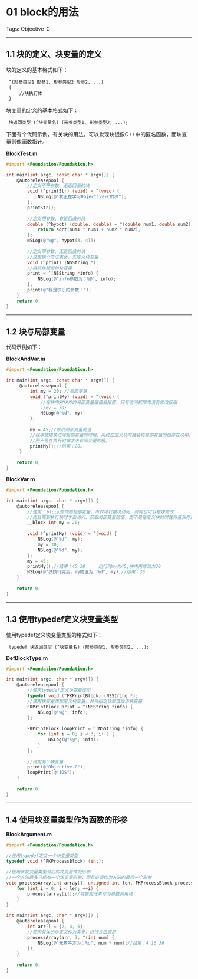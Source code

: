 ﻿# 01 block的用法

Tags: Objective-C

----

## 1.1 块的定义、块变量的定义
块的定义的基本格式如下：

     ^(形参类型1 形参1, 形参类型2 形参2, ...)
     {
         //块执行体
     }
     
块变量的定义的基本格式如下：

     块返回类型 (^块变量名) (形参类型1, 形参类型2, ...);
     
下面有个代码示例，有关块的用法，可以发现块很像C++中的匿名函数，而块变量则像函数指针。

**BlockTest.m**
```objective-c
#import <Foundation/Foundation.h>

int main(int argc, const char * argv[]) {
    @autoreleasepool {
        //定义不带参数、无返回值的块
        void (^printStr) (void) = ^(void) {
            NSLog(@"我正在学习Objective-C的块");
        };
        printStr();
        
        //定义带参数、有返回值的快
        double (^hypot) (double, double) = ^(double num1, double num2) {
            return sqrt(num1 * num1 + num2 * num2);
        };
        NSLog(@"%g", hypot(3, 4));
        
        //定义带参数、无返回值的块
        //这里换个方法表达，先定义块变量
        void (^print) (NSString *);
        //再将块赋值给块变量
        print = ^(NSString *info) {
            NSLog(@"info参数为：%@", info);
        };
        print(@"我是快乐的参数！");
    }
    return 0;
}
```
-----

## 1.2 块与局部变量
代码示例如下：

**BlockAndVar.m**
```objective-c
#import <Foundation/Foundation.h>

int main(int argc, const char * argv[]) {
     @autoreleasepool {
         int my = 20; //局部变量
         void (^printMy) (void) = ^(void) {
             //在块内对块外的局部变量赋值会报错，只有访问权限而没有修改权限
             //my = 30;
             NSLog(@"%d", my);
         };
         
         my = 45;//修改局部变量的值
         //程序使用块访问局部变量的时候，系统在定义块时就会将局部变量的值存在块中，
         //而不是在执行时候才去访问变量的值。
         printMy();//结果：20。
     }
    
    return 0;
}
```

**BlockVar.m**
```objective-c
#import <Foundation/Foundation.h>

int main(int argc, char * argv[]) {
    @autoreleasepool {
        //使用__block修饰的局部变量，不仅可以被块访问，同时也可以被块修改
        //而且等到执行块时才去访问、获取局部变量的值，而不是在定义块的时就将值保存到块中
        __block int my = 20;
        
        void (^printMy) (void) = ^(void) {
            NSLog(@"%d", my);
            my = 30;
            NSLog(@"%d", my);
        };
        my = 45;
        printMy();//结果：45 30     运行时my为45,块内再修改为30
        NSLog(@"块执行完后，my的值为：%d", my);//结果：30
    }
    
    return 0;
}
```

------
## 1.3 使用typedef定义块变量类型

使用typedef定义块变量类型的格式如下：
     
     typedef 块返回类型 (^块变量名) (形参类型1, 形参类型2, ...);

**DefBlockType.m**
```objective-c
#import <Foundation/Foundation.h>

int main(int argc, char * argv[]) {
    @autoreleasepool {
        //使用typedef定义块变量类型
        typedef void (^FKPrintBlock) (NSString *);
        //使用块变量类型定义块变量，并将指定块赋值给该块变量
        FKPrintBlock print = ^(NSString *info) {
            NSLog(@"%@", info);
        };
        
        FKPrintBlock loopPrint = ^(NSString *info) {
            for (int i = 0; i < 3; i++) {
                NSLog(@"%@", info);
            }
        };
        
        //调用两个块变量
        print(@"Objective-C");
        loopPrint(@"iOS");
    }
    
    return 0;
}
```
-----
## 1.4 使用块变量类型作为函数的形参

**BlockArgument.m**
```objective-c
#import <Foundation/Foundation.h>

//使用typedef定义一个块变量类型
typedef void (^FKProcessBlock) (int);

//使用该块变量类型对应的块变量作为形参
//一个方法最多只能有一个块变量形参，而且必须作为方法的最后一个形参
void processArray(int array[], unsigned int len, FKProcessBlock process) {
    for (int i = 0; i < len; ++i) {
        process(array[i]);//将数组元素作为参数调用块
    }
}

int main(int argc, char * argv[]) {
    @autoreleasepool {
        int arr[] = {2, 4, 6};
        //使用具体的块定义作为实参，进行方法调用
        processArray(arr, 3, ^(int num) {
            NSLog(@"元素平方为：%d", num * num);//结果：4 16 36
        });
    }
    
    return 0;
}
```



